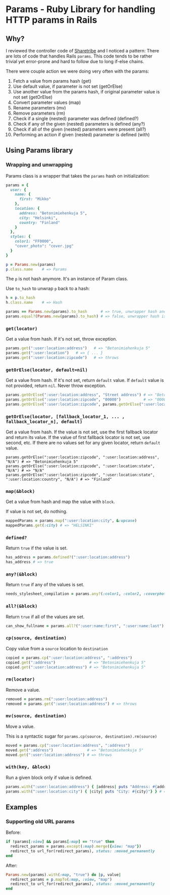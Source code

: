 # Params - Ruby Library for handling HTTP params in Rails

## Why?

I reviewed the controller code of [Sharetribe](https://github.com/sharetribe/sharetribe) and I noticed a pattern: There are lots of code that handles Rails `params`. This code tends to be rather trivial yet error-prone and hard to follow due to long if-else chains.

There were couple action we were doing very often with the params:

1. Fetch a value from params hash (get)
1. Use default value, if parameter is not set (getOrElse)
1. Use another value from the params hash, if original parameter value is not set (getOrElse)
1. Convert parameter values (map)
1. Rename parameters (mv)
1. Remove parameters (rm)
1. Check if a single (nested) parameter was defined (defined?)
1. Check if any of the given (nested) parameters is defined (any?)
1. Check if all of the given (nested) parameters were present (all?)
1. Performing an action if given (nested) parameter is defined (with)

## Using Params library

### Wrapping and unwrapping
Params class is a wrapper that takes the `params` hash on initialization:

```ruby
params = {
  user: {
    name: {
      first: "Mikko"
    },
    location: {
      address: "Betonimiehenkuja 5",
      city: "Helsinki",
      country: "Finland"
    }
  },
  styles: {
    color1: "FF0000",
    "cover_photo": "cover.jpg"
  }
}

p = Params.new(params)
p.class.name    # => Params
```

The `p` is not hash anymore. It's an instance of Param class. 

Use `to_hash` to unwrap `p` back to a hash:

```ruby
h = p.to_hash
h.class.name    # => Hash

params == Params.new(params).to_hash      # => true, unwrapper hash and `params` have equal value
params.equal?(Params.new(params).to_hash) # => false, unwrapper hash is not the same object as the `params` hash
```

### `get(locator)`

Get a value from hash. If it's not set, throw exception.

```ruby
params.get(":user:location:address")   # => "Betonimiehenkuja 5"
params.get(":user:location")   # => { ... }
params.get(":user:location:zipcode")   # => throws
```

### `getOrElse(locator, default=nil)`

Get a value from hash. If it's not set, return `default` value. If `default` value is not provided, return `nil`. Never throw exception.

```ruby
params.getOrElse(":user:location:address", "Street address") # => "Betonimiehenkuja 5"
params.getOrElse(":user:location:zipcode", "00000")          # => "00000"
params.getOrElse(":user:location:zipcode", params.getOrElse(":user:location:address", "N/A")) # => "Betonimiehenkuja 5"
```

### `getOrElse(locator, [fallback_locator_1, ... , fallback_locator_n], default)`

Get a value from hash. If the value is not set, use the first fallback locator and return its value. If the value of first fallback locator is not set, use second, etc. If there are no values set for any given locator, return `default` value.

```
params.getOrElse(":user:location:zipcode", ":user:location:address", "N/A") # => "Betonimiehenkuja 5"
params.getOrElse(":user:location:zipcode", ":user:location:state", "N/A") # => "N/A"
params.getOrElse(":user:location:zipcode", ":user:location:state", ":user:location:country", "N/A") # => "Finland"
```

### `map(&block)`

Get a value from hash and map the value with `block`.

If value is not set, do nothing.

```ruby
mappedParams = params.map(":user:location:city", &:upcase)
mappedParams.get(:city) # => "HELSINKI"
```

### `defined?`

Return `true` if the value is set.

```ruby
has_address = params.defined?(":user:location:address")
has_address # => true
```

### `any?(&block)`

Return `true` if any of the values is set.

```ruby
needs_stylesheet_compilation = params.any?(:color1, :color2, :coverphoto, :small_cover_photo)
```

### `all?(&block)`

Return `true` if all of the values are set.

```ruby
can_show_fullname = params.all?(":user:name:first", ":user:name:last")
```

### `cp(source, destination)`

Copy value from a `source` location to `destination`

```ruby
copied = params.cp(":user:location:address", ":address")
copied.get(":address")               # => "Betonimiehenkuja 5"
copied.get(":user:location:address") # => "Betonimiehenkuja 5"
```

### `rm(locator)`

Remove a value.

```ruby
removed = params.rm(":user:location:address")
removed = params.get(":user:location:address") # => throws
```

### `mv(source, destination)`

Move a value.

This is a syntactic sugar for `params.cp(source, destination).rm(source)`

```ruby
moved = params.cp(":user:location:address", ":address")
moved.get(":address")               # => "Betonimiehenkuja 5"
moved.get(":user:location:address") # => throws
```

### `with(key, &block)`

Run a given block only if value is defined.

```ruby
params.with(":user:location:address") { |address| puts "Address: #{address}"} } # => "Address: Betonimiehenkuja 5"
params.with(":user:location:city") { |city| puts "City: #{city}"} } # => nothing
```

## Examples

### Supporting old URL params

Before:

```ruby
if !params[:view] && params[:map] == "true" then
  redirect_params = params.except(:map).merge({view: "map"})
  redirect_to url_for(redirect_params), status: :moved_permanently
end
```

After:

```ruby
Params.new(params).with(:map, "true") do |p, value|
  redirect_params = p.mapTo(:map, :view, "map")
  redirect_to url_for(redirect_params), status: :moved_permanently
end
```